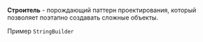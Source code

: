 **Строитель** - порождающий паттерн проектирования, который позволяет поэтапно создавать сложные объекты. 

Пример `StringBuilder`

